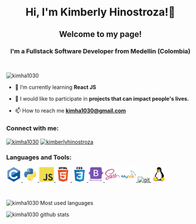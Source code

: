 <h1 align="center">Hi, I'm Kimberly Hinostroza!👋</h1>
<h2 align="center">Welcome to my page!</h2>
<h3 align="center">I'm a Fullstack Software Developer from Medellin (Colombia)</h3>
<br>
<p align="left"> <img src="https://komarev.com/ghpvc/?username=kimha1030&label=Profile%20views&color=0e75b6&style=flat" alt="kimha1030" /> </p>

- 🌱 I’m currently learning **React JS**

- 🤝 I would like to participate in **projects that can impact people's lives.**

- 📫 How to reach me **kimha1030@gmail.com**

<h3 align="left">Connect with me:</h3>
<p align="left">
<a href="https://twitter.com/kimha1030" target="blank"><img align="center" src="https://cdn.jsdelivr.net/npm/simple-icons@3.0.1/icons/twitter.svg" alt="kimha1030" height="30" width="40" /></a>
<a href="https://linkedin.com/in/kimberlyhinostroza" target="blank"><img align="center" src="https://cdn.jsdelivr.net/npm/simple-icons@3.0.1/icons/linkedin.svg" alt="kimberlyhinostroza" height="30" width="40" /></a>
</p>

<h3 align="left">Languages and Tools:</h3>
<p align="left"> 
<a href="https://www.cprogramming.com/" target="_blank"> <img src="https://raw.githubusercontent.com/devicons/devicon/master/icons/c/c-original.svg" alt="c" width="40" height="40"/> </a> 
<a href="https://www.python.org" target="_blank"> <img src="https://raw.githubusercontent.com/devicons/devicon/master/icons/python/python-original.svg" alt="python" width="40" height="40"/> </a>
<a href="https://developer.mozilla.org/en-US/docs/Web/JavaScript" target="_blank"> <img src="https://raw.githubusercontent.com/devicons/devicon/master/icons/javascript/javascript-original.svg" alt="javascript" width="40" height="40"/> </a>
<a href="https://www.w3.org/html/" target="_blank"> <img src="https://raw.githubusercontent.com/devicons/devicon/master/icons/html5/html5-original-wordmark.svg" alt="html5" width="40" height="40"/> </a> 
<a href="https://www.w3schools.com/css/" target="_blank"> <img src="https://raw.githubusercontent.com/devicons/devicon/master/icons/css3/css3-original-wordmark.svg" alt="css3" width="40" height="40"/> </a> 
<a href="https://getbootstrap.com" target="_blank"> <img src="https://raw.githubusercontent.com/devicons/devicon/master/icons/bootstrap/bootstrap-plain-wordmark.svg" alt="bootstrap" width="40" height="40"/> </a> 
<a href="https://sass-lang.com" target="_blank"> <img src="https://raw.githubusercontent.com/devicons/devicon/master/icons/sass/sass-original.svg" alt="sass" width="40" height="40"/></a> 
<a href="https://www.mysql.com/" target="_blank"> <img src="https://raw.githubusercontent.com/devicons/devicon/master/icons/mysql/mysql-original-wordmark.svg" alt="mysql" width="40" height="40"/> </a>
<a href="https://git-scm.com/" target="_blank"> <img src="https://www.vectorlogo.zone/logos/git-scm/git-scm-icon.svg" alt="git" width="40" height="40"/> </a> 
<a href="https://www.linux.org/" target="_blank"> <img src="https://raw.githubusercontent.com/devicons/devicon/master/icons/linux/linux-original.svg" alt="linux" width="40" height="40"/> </a> 
</p>

<br>

![kimha1030 Most used languages](https://github-readme-stats.vercel.app/api/top-langs?username=kimha1030&show_icons=true&theme=flag-india&locale=en&layout=compact)

![kimha1030 github stats](https://github-readme-stats.vercel.app/api?username=kimha1030&show_icons=true&theme=flag-india)
